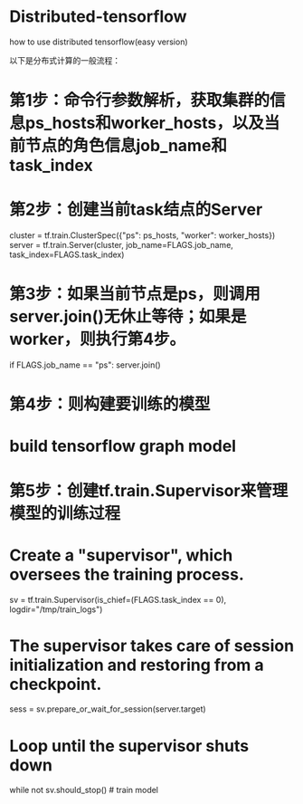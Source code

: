 # Distributed-tensorflow
how to use distributed tensorflow(easy version)

以下是分布式计算的一般流程：

# 第1步：命令行参数解析，获取集群的信息ps_hosts和worker_hosts，以及当前节点的角色信息job_name和task_index

# 第2步：创建当前task结点的Server
cluster = tf.train.ClusterSpec({"ps": ps_hosts, "worker": worker_hosts})
server = tf.train.Server(cluster, job_name=FLAGS.job_name, task_index=FLAGS.task_index)

# 第3步：如果当前节点是ps，则调用server.join()无休止等待；如果是worker，则执行第4步。
if FLAGS.job_name == "ps":
    server.join()

# 第4步：则构建要训练的模型
# build tensorflow graph model

# 第5步：创建tf.train.Supervisor来管理模型的训练过程
# Create a "supervisor", which oversees the training process.
sv = tf.train.Supervisor(is_chief=(FLAGS.task_index == 0), logdir="/tmp/train_logs")
# The supervisor takes care of session initialization and restoring from a checkpoint.
sess = sv.prepare_or_wait_for_session(server.target)
# Loop until the supervisor shuts down
while not sv.should_stop()
     # train model
